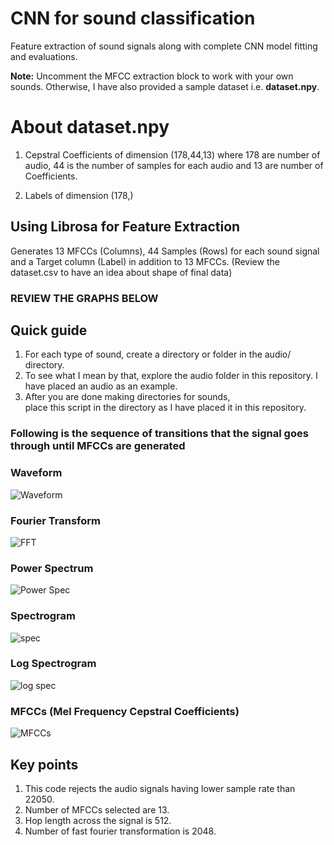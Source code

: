 # CNN for sound classification
Feature extraction of sound signals along with complete CNN model fitting and evaluations.

<b>Note:</b> Uncomment the MFCC extraction block to work with your own sounds. Otherwise, I have also provided a sample dataset i.e. <b>dataset.npy</b>.

# About dataset.npy
1. Cepstral Coefficients of dimension (178,44,13) where 178 are number of audio, 44 is the number of samples for each audio and 13 are number of Coefficients.

2. Labels of dimension (178,)

## Using Librosa for Feature Extraction
Generates 13 MFCCs (Columns), 44 Samples (Rows) for each sound signal and a Target column (Label) in addition to 13 MFCCs. (Review the dataset.csv to have an idea about shape of final data)
### REVIEW THE GRAPHS BELOW

## Quick guide
1. For each type of sound, create a directory or folder in the audio/ directory.<br>
2. To see what I mean by that, explore the audio folder in this repository. I have placed an audio as an example.<br>
3. After you are done making directories for sounds,
<br/>place this script in the directory as I have placed it in this repository.

### Following is the sequence of transitions that the signal goes through until MFCCs are generated

### Waveform
![Waveform](https://user-images.githubusercontent.com/62377713/119189223-3bbbf800-ba95-11eb-8466-3dcc76ce8e4a.PNG)
### Fourier Transform
![FFT](https://user-images.githubusercontent.com/62377713/119189293-51312200-ba95-11eb-8935-f3240ca3eec9.PNG)
### Power Spectrum
![Power Spec](https://user-images.githubusercontent.com/62377713/119189299-52fae580-ba95-11eb-86ee-e61b8a671b09.PNG)
### Spectrogram
![spec](https://user-images.githubusercontent.com/62377713/119189290-4ffff500-ba95-11eb-9aa3-ce0d1c312af1.PNG)
### Log Spectrogram
![log spec](https://user-images.githubusercontent.com/62377713/119189295-51c9b880-ba95-11eb-8a25-22ba17a0a898.PNG)
### MFCCs (Mel Frequency Cepstral Coefficients)
![MFCCs](https://user-images.githubusercontent.com/62377713/119189297-52624f00-ba95-11eb-909c-18b32687b2ee.PNG)

## Key points
1. This code rejects the audio signals having lower sample rate than 22050. <br>
2. Number of MFCCs selected are 13.
3. Hop length across the signal is 512.
4. Number of fast fourier transformation is 2048.

